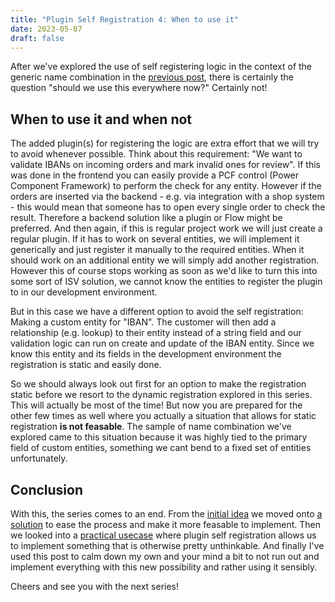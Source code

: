 ```yaml
---
title: "Plugin Self Registration 4: When to use it"
date: 2023-05-07
draft: false
---
```


After we've explored the use of self registering logic in the context of the generic name combination in the [previous post](/post/plugin-self-registration/praxis), there is certainly the question "should we use this everywhere now?" Certainly not!

## When to use it and when not
The added plugin(s) for registering the logic are extra effort that we will try to avoid whenever possible. Think about this requirement: "We want to validate IBANs on incoming orders and mark invalid ones for review". If this was done in the frontend you can easily provide a PCF control (Power Component Framework) to perform the check for any entity. However if the orders are inserted via the backend - e.g. via integration with a shop system - this would mean that someone has to open every single order to check the result. Therefore a backend solution like a plugin or Flow might be preferred. And then again, if this is regular project work we will just create a regular plugin. If it has to work on several entities, we will implement it generically and just register it manually to the required entities. When it should work on an additional entity we will simply add another registration. However this of course stops working as soon as we'd like to turn this into some sort of ISV solution, we cannot know the entities to register the plugin to in our development environment.

But in this case we have a different option to avoid the self registration: Making a custom entity for "IBAN". The customer will then add a relationship (e.g. lookup) to their entity instead of a string field and our validation logic can run on create and update of the IBAN entity. Since we know this entity and its fields in the development environment the registration is static and easily done. 

So we should always look out first for an option to make the registration static before we resort to the dynamic registration explored in this series. This will actually be most of the time! But now you are prepared for the other few times as well where you actually a situation that allows for static registration **is not feasable**. The sample of name combination we've explored came to this situation because it was highly tied to the primary field of custom entities, something we cant bend to a fixed set of entities unfortunately.

## Conclusion 
With this, the series comes to an end. From the [initial idea](/post/plugin-self-registration/concept) we moved onto [a solution](/post/plugin-self-registration/solution) to ease the process and make it more feasable to implement. Then we looked into a [practical usecase](/post/plugin-self-registration/praxis) where plugin self registration allows us to implement something that is otherwise pretty unthinkable. And finally I've used this post to calm down my own and your mind a bit to not run out and implement everything with this new possibility and rather using it sensibly. 

Cheers and see you with the next series!